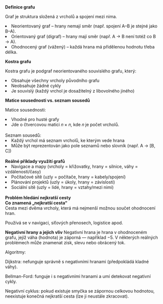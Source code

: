 <strong>Definice grafu</strong>

Graf je struktura složená z vrcholů a spojení mezi nima.

<li>Neorientovaný graf – hrany nemají směr (např. spojení A–B je stejné jako B–A).

<li>Orientovaný graf (digraf) – hrany mají směr (např. A → B není totéž co B → A).

<li>Ohodnocený graf (vážený) – každá hrana má přidělenou hodnotu třeba délka.
<br>

<strong>Kostra grafu</strong>

Kostra grafu je podgraf neorientovaného souvislého grafu, který:

<li>Obsahuje všechny vrcholy původního grafu

<li>Neobsahuje žádné cykly

<li>Je souvislý (každý vrchol je dosažitelný z libovolného jiného)

<strong>Matice sousednosti vs. seznam sousedů</strong>

Matice sousednosti:
<li>Vhodné pro husté grafy</li>
<li>Jde o čtvercovou matici 𝑛 × 𝑛, kde 𝑛 je počet vrcholů.</li>
<br>
Seznam sousedů:
<li>Každý vrchol má seznam vrcholů, ke kterým vede hrana</li>
<li>Může být reprezentován jako pole seznamů nebo slovník (např. A → [B, C])</li>
<br>
<strong>Reálné příklady využití grafů</strong>
<li>Navigace a mapy (vrcholy = křižovatky, hrany = silnice, váhy = vzdálenosti/časy)

<li>Počítačové sítě (uzly = počítače, hrany = kabely/spojení)

<li>Plánování projektů (uzly = úkoly, hrany = závislosti)

<li>Sociální sítě (uzly = lidé, hrany = vztahy/mezi nimi)</li>
<br>
<strong>Problém hledání nejkratší cesty</strong><br>
<strong>Co znamená „nejkratší cesta“</strong><br>
Cesta mezi dvěma vrcholy, která má nejmenší možnou součet ohodnocení hran.

Používá se v navigaci, síťových přenosech, logistice apod.

<strong>Negativní hrany a jejich vliv</strong>
Negativní hrana je hrana v ohodnoceném grafu, jejíž váha (hodnota) je záporná — například −5. V některých reálných problémech může znamenat zisk, slevu nebo obrácený tok.

Algoritmy:

Dijkstra: nefunguje správně s negativními hranami (předpokládá kladné váhy).

Bellman-Ford: funguje i s negativními hranami a umí detekovat negativní cykly.

Negativní cyklus: pokud existuje smyčka se zápornou celkovou hodnotou, neexistuje konečná nejkratší cesta (lze ji neustále zkracovat).
